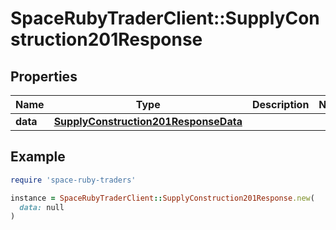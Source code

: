 # SpaceRubyTraderClient::SupplyConstruction201Response

## Properties

| Name | Type | Description | Notes |
| ---- | ---- | ----------- | ----- |
| **data** | [**SupplyConstruction201ResponseData**](SupplyConstruction201ResponseData.md) |  |  |

## Example

```ruby
require 'space-ruby-traders'

instance = SpaceRubyTraderClient::SupplyConstruction201Response.new(
  data: null
)
```

